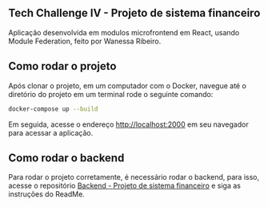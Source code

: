 ## Tech Challenge IV - Projeto de sistema financeiro

Aplicação desenvolvida em modulos microfrontend em React, usando Module Federation, feito por Wanessa Ribeiro.

## Como rodar o projeto

Após clonar o projeto, em um computador com o Docker, navegue até o diretório do projeto em um terminal rode o seguinte comando:

```bash
docker-compose up --build
```

Em seguida, acesse o endereço [http://localhost:2000](http://localhost:2000) em seu navegador para acessar a aplicação.

## Como rodar o backend

Para rodar o projeto corretamente, é necessário rodar o backend, para isso, acesse o repositório [Backend - Projeto de sistema financeiro](https://github.com/wanessaribeiro/projeto-pos-tech-backend?tab=readme-ov-file) e siga as instruções do ReadMe.
